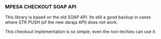 ### MPESA CHECKOUT SOAP API
This library is based on the old SOAP API. Its still a good backup in cases where STK PUSH (of the new daraja API) does not work.

This checkout implementation is so simple, even the non-techies can use it.
